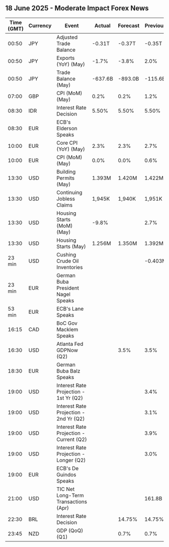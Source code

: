 ## 18 June 2025 - Moderate Impact Forex News

| Time (GMT) | Currency | Event | Actual | Forecast | Previous |
|------|----------|-------|--------|----------|----------|
| 00:50 | JPY | Adjusted Trade Balance | -0.31T | -0.37T | -0.35T |
| 00:50 | JPY | Exports (YoY) (May) | -1.7% | -3.8% | 2.0% |
| 00:50 | JPY | Trade Balance (May) | -637.6B | -893.0B | -115.6B |
| 07:00 | GBP | CPI (MoM) (May) | 0.2% | 0.2% | 1.2% |
| 08:30 | IDR | Interest Rate Decision | 5.50% | 5.50% | 5.50% |
| 08:30 | EUR | ECB's Elderson Speaks |  |  |  |
| 10:00 | EUR | Core CPI (YoY) (May) | 2.3% | 2.3% | 2.7% |
| 10:00 | EUR | CPI (MoM) (May) | 0.0% | 0.0% | 0.6% |
| 13:30 | USD | Building Permits (May) | 1.393M | 1.420M | 1.422M |
| 13:30 | USD | Continuing Jobless Claims | 1,945K | 1,940K | 1,951K |
| 13:30 | USD | Housing Starts (MoM) (May) | -9.8% |  | 2.7% |
| 13:30 | USD | Housing Starts (May) | 1.256M | 1.350M | 1.392M |
| 23 min | USD | Cushing Crude Oil Inventories |  |  | -0.403M |
| 23 min | EUR | German Buba President Nagel Speaks |  |  |  |
| 53 min | EUR | ECB's Lane Speaks |  |  |  |
| 16:15 | CAD | BoC Gov Macklem Speaks |  |  |  |
| 16:30 | USD | Atlanta Fed GDPNow (Q2) |  | 3.5% | 3.5% |
| 18:30 | EUR | German Buba Balz Speaks |  |  |  |
| 19:00 | USD | Interest Rate Projection - 1st Yr (Q2) |  |  | 3.4% |
| 19:00 | USD | Interest Rate Projection - 2nd Yr (Q2) |  |  | 3.1% |
| 19:00 | USD | Interest Rate Projection - Current (Q2) |  |  | 3.9% |
| 19:00 | USD | Interest Rate Projection - Longer (Q2) |  |  | 3.0% |
| 19:00 | EUR | ECB's De Guindos Speaks |  |  |  |
| 21:00 | USD | TIC Net Long-Term Transactions (Apr) |  |  | 161.8B |
| 22:30 | BRL | Interest Rate Decision |  | 14.75% | 14.75% |
| 23:45 | NZD | GDP (QoQ) (Q1) |  | 0.7% | 0.7% |

